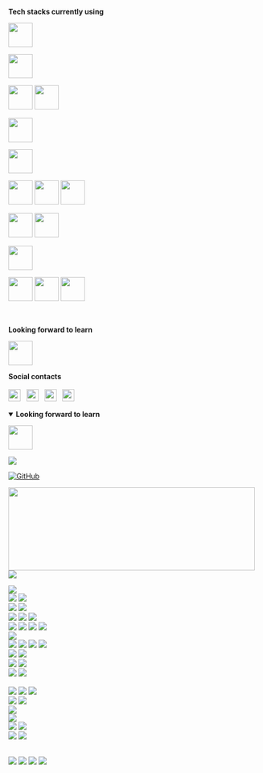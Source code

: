 **Tech stacks currently using**
<br/>

<code><a href="https://angular.io" title="Angular" target="_blank"><img height="48" src="https://www.vectorlogo.zone/logos/angular/angular-ar21.svg"></a></code>

<code><a href="https://www.json.org" title="Json" target="_blank"><img height="48" src="https://www.vectorlogo.zone/logos/json/json-ar21.svg"></a></code>

<code><a href="https://www.javascript.com" target="_blank"><img height="48" src="https://www.vectorlogo.zone/logos/javascript/javascript-ar21.svg"></a></code>
<code><a href="https://www.typescriptlang.org" title="Typescript" target="_blank"><img height="48" src="https://www.vectorlogo.zone/logos/typescriptlang/typescriptlang-icon.svg"></a></code>

<code><a href="https://dotnet.microsoft.com/apps/aspnet" title="AspNet Core" target="_blank"><img height="48" src="https://www.vectorlogo.zone/logos/dotnet/dotnet-horizontal.svg"></a></code>

<code><a href="https://www.mysql.com" target="_blank"><img height="48" src="https://www.vectorlogo.zone/logos/mysql/mysql-ar21.svg"></a></code>

<code><a href="https://www.atlassian.com/it/software/jira" title="Jira" target="_blank"><img height="48" src="https://www.vectorlogo.zone/logos/atlassian_jira/atlassian_jira-ar21.svg"></a></code>
<code><a href="https://bitbucket.org" title="BitBucket" target="_blank"><img height="48" src="https://www.vectorlogo.zone/logos/bitbucket/bitbucket-ar21.svg"></a></code>
<code><a href="https://git-scm.com" title="Git" target="_blank"><img height="48" src="https://www.vectorlogo.zone/logos/git-scm/git-scm-ar21.svg"></a></code>

<code><a href="https://www.jenkins.io" title="Jenkins" target="_blank"><img height="48" src="https://www.vectorlogo.zone/logos/jenkins/jenkins-ar21.svg"></a></code>
<code><a href="https://www.ansible.com" title="Ansible" target="_blank"><img height="48" src="https://www.vectorlogo.zone/logos/ansible/ansible-ar21.svg"></a></code>

<code><a href="https://auth0.com" title="Auth0" target="_blank"><img height="48" src="https://www.vectorlogo.zone/logos/auth0/auth0-ar21.svg"></a></code>

<code><a href="https://aws.amazon.com" title="Amazon Web Services" target="_blank"><img height="48" src="https://www.vectorlogo.zone/logos/microsoft_azure/microsoft_azure-ar21.svg"></a></code>
<code><a href="https://azure.microsoft.com" title="Azure" target="_blank"><img height="48" src="https://www.vectorlogo.zone/logos/amazon_aws/amazon_aws-ar21.svg"></a></code>
<code><a href="https://cloud.google.com" title="Google Cloud" target="_blank"><img height="48" src="https://www.vectorlogo.zone/logos/google_cloud/google_cloud-ar21.svg"></a></code>

<br/>

**Looking forward to learn**
<br/>

<code><a href="https://reactjs.org" title="React" target="_blank"><img height="48" src="https://www.vectorlogo.zone/logos/reactjs/reactjs-ar21.svg"></a></code>



**Social contacts**
<br/><br/>
<a href="https://www.linkedin.com/in/cristian-donati/" title="LinkedIn" target="_blank"><img height="24" src="https://www.vectorlogo.zone/logos/linkedin/linkedin-tile.svg"></a>
&nbsp;
<a href="https://www.facebook.com/Cristian.Donati.1980" title="Facebook" target="_blank"><img height="24" src="https://www.vectorlogo.zone/logos/facebook/facebook-tile.svg"></a>
&nbsp;
<a href="https://www.instagram.com/cris.donati" title="Instagram" target="_blank"><img height="24" src="https://www.vectorlogo.zone/logos/instagram/instagram-tile.svg"></a>
&nbsp;
<a href="https://twitter.com/cristiandonati8" title="Twitter" target="_blank"><img height="24" src="https://www.vectorlogo.zone/logos/twitter/twitter-tile.svg"></a>



<details open>
 <summary><b>Looking forward to learn</b></summary>

<code><a href="https://reactjs.org" title="React" target="_blank"><img height="48" src="https://www.vectorlogo.zone/logos/reactjs/reactjs-ar21.svg"></a></code>
</details>

![](https://komarev.com/ghpvc/?username=cristian-donati&color=brightgreen)


<a href="https://github.com/cristian-donati"><img src="https://img.shields.io/github/followers/cristian-donati.svg?label=GitHub&style=social" alt="GitHub"></a>




<img align="left" width="490" height="165" src="https://github-readme-stats.vercel.app/api?username=cristian-donati&show_icons=true&hide_border=true&line_height=20&title_color=f69673&icon_color=1b93c9&show_owner=true">

<img src ="https://github-readme-stats.vercel.app/api/top-langs/?username=aveek-saha&layout=compact&hide_border=true&langs_count=10&hide=jupyter%20notebook,tex,css,php">

 <p> 
    <img src="https://img.shields.io/badge/-.NET-5C2D91?style=flat-square&logo=.NET&logoColor=white">
 <br/>
    <img src="https://img.shields.io/badge/-Visual%20Studio%20Code-007ACC?style=flat-square&logo=Visual%20Studio%20Code&logoColor=white"> 
    <img src="https://img.shields.io/badge/-Visual%20Studio-5C2D91?style=flat-square&logo=Visual%20Studio&logoColor=white">
 <br/>
    <img src="https://img.shields.io/badge/-Eclipse%20IDE-2C2255?style=flat-square&logo=Eclipse%20IDE&logoColor=white"> 
    <img src="https://img.shields.io/badge/-Webstorm-000000?style=flat-square&logo=Webstorm&logoColor=white">
 <br/>
    <img src="https://img.shields.io/badge/-Jira-0052CC?style=flat-square&logo=Jira&logoColor=white">
    <img src="https://img.shields.io/badge/-BitBucket-0052CC?style=flat-square&logo=BitBucket&logoColor=white">
    <img src="https://img.shields.io/badge/-Trello-0079BF?style=flat-square&logo=Trello&logoColor=white">
 <br/>
    <img src="https://img.shields.io/badge/-Github-181717?style=flat-square&logo=GitHub&logoColor=white">
    <img src="https://img.shields.io/badge/-GitLab-FCA121?style=flat-square&logo=GitLab&logoColor=white">
    <img src="https://img.shields.io/badge/-Azure%20DevOps-0078D7?style=flat-square&logo=Azure%20DevOps&logoColor=white">
    <img src="https://img.shields.io/badge/-Git-F44D27?style=flat-square&logo=Git&logoColor=white">
 <br/>
    <img src="https://img.shields.io/badge/-NPM-CB3837?style=flat-square&logo=NPM&logoColor=white">
 <br/>
    <img src="https://img.shields.io/badge/-HTML5-E34F26?style=flat-square&logo=HTML5&logoColor=white">
    <img src="https://img.shields.io/badge/-CSS3-1572B6?style=flat-square&logo=CSS3&logoColor=white"> 
    <img src="https://img.shields.io/badge/-TypeScript-007ACC?style=flat-square&logo=TypeScript&logoColor=white">
    <img src="https://img.shields.io/badge/-JavaScript-F7DF1E?style=flat-square&logo=JavaScript&logoColor=white">
 <br/>
    <img src="https://img.shields.io/badge/-Angular-DD0031?style=flat-square&logo=Angular&logoColor=white">
    <img src="https://img.shields.io/badge/-React-61DAFB?style=flat-square&logo=React&logoColor=white">
 <br/>
    <img src="https://img.shields.io/badge/-Bootstrap-563D7C?style=flat-square&logo=Bootstrap&logoColor=white">
    <img src="https://img.shields.io/badge/-Material%20Design-757575?style=flat-square&logo=Material%20Design&logoColor=white">
 <br/>
    <img src="https://img.shields.io/badge/-Microsoft%20SQL%20Server-CC2927?style=flat-square&logo=Microsoft%20SQL%20Server&logoColor=white">
    <img src="https://img.shields.io/badge/-MySQL-F29111?style=flat-square&logo=MySQL&logoColor=white">
 <br/>
 <br/>
    <img src="https://img.shields.io/badge/-Amazon%20AWS-232F3E?style=flat-square&logo=Amazon%20AWS&logoColor=white">
    <img src="https://img.shields.io/badge/-Microsoft%20Azure-0089D6?style=flat-square&logo=Microsoft%20Azure&logoColor=white">
    <img src="https://img.shields.io/badge/-Google%20Cloud-4285F4?style=flat-square&logo=Google%20Cloud&logoColor=white">
 <br/>
    <img src="https://img.shields.io/badge/-Jenkins-D24939?style=flat-square&logo=Jenkins&logoColor=white">
    <img src="https://img.shields.io/badge/-Ansible-EE0000?style=flat-square&logo=Ansible&logoColor=white">
 <br/>
    <img src="https://img.shields.io/badge/-JSON-000000?style=flat-square&logo=JSON&logoColor=white">
 <br/>
    <img src="https://img.shields.io/badge/-Auth0-EB5424?style=flat-square&logo=Auth0&logoColor=white">
 <br/>
    <img src="https://img.shields.io/badge/-CodeWars-AD2C27?style=flat-square&logo=CodeWars&logoColor=white">
    <img src="https://img.shields.io/badge/-HackerRank-2EC866?style=flat-square&logo=HackerRank&logoColor=white">
 <br/>
    <img src="https://img.shields.io/badge/-Pluralsight-F15B2A?style=flat-square&logo=Pluralsight&logoColor=white">
    <img src="https://img.shields.io/badge/-Coursera-2A73CC?style=flat-square&logo=Coursera&logoColor=white">
 <br/>
 <br/>
</p>

<p>
  <a href="https://www.facebook.com/Cristian.Donati.1980"><img src="https://img.shields.io/badge/facebook-1877F2.svg?style=for-the-badge&logo=facebook&logoColor=white"></a>
  <a href="https://instagram.com/cris-donati"><img src="https://img.shields.io/badge/instagram-E4405F.svg?style=for-the-badge&logo=instagram&logoColor=white"></a>
  <a href="https://linkedin.com/in/cristian-donati"><img src="https://img.shields.io/badge/linkedin-0077B5.svg?style=for-the-badge&logo=linkedin&logoColor=white"></a>
  <a href="https://twitter.com/cristiandonati8"><img src="https://img.shields.io/badge/twitter-1DA1F2.svg?style=for-the-badge&logo=twitter&logoColor=white"></a>
</p>



<!--
### Hi there 👋

**cristian-donati/cristian-donati** is a ✨ _special_ ✨ repository because its `README.md` (this file) appears on your GitHub profile.

Here are some ideas to get you started:

- 🔭 I’m currently working on ...
- 🌱 I’m currently learning ...
- 👯 I’m looking to collaborate on ...
- 🤔 I’m looking for help with ...
- 💬 Ask me about ...
- 📫 How to reach me: ...
- 😄 Pronouns: ...
- ⚡ Fun fact: ...
-->
